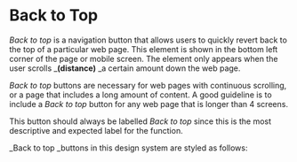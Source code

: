 # Back to Top

_Back to top_ is a navigation button that allows users to quickly revert back to the top of a particular web page. This element is shown in the bottom left corner of the page or mobile screen. The element only appears when the user scrolls _**\(distance\)** _a certain amount down the web page. 

_Back to top_ buttons are necessary for web pages with continuous scrolling, or a page that includes a long amount of content. A good guideline is to include a _Back to top_ button for any web page that is longer than 4 screens. 

This button should always be labelled _Back to top_ since this is the most descriptive and expected label for the function. 

_Back to top _buttons in this design system are styled as follows:







